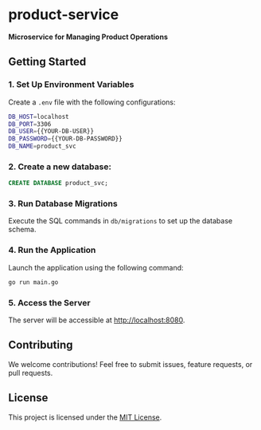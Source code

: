 # product-service

**Microservice for Managing Product Operations**

## Getting Started

### 1. Set Up Environment Variables

Create a `.env` file with the following configurations:

```bash
DB_HOST=localhost
DB_PORT=3306
DB_USER={{YOUR-DB-USER}}
DB_PASSWORD={{YOUR-DB-PASSWORD}}
DB_NAME=product_svc
```

### 2. Create a new database:

```sql
CREATE DATABASE product_svc;
```

### 3. Run Database Migrations

Execute the SQL commands in `db/migrations` to set up the database schema.

### 4. Run the Application

Launch the application using the following command:

```bash
go run main.go
```

### 5. Access the Server

The server will be accessible at [http://localhost:8080](http://localhost:8080).

## Contributing

We welcome contributions! Feel free to submit issues, feature requests, or pull requests.

## License

This project is licensed under the [MIT License](LICENSE).
